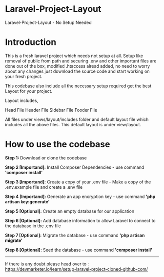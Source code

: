 # Laravel-Project-Layout
 Laravel-Project-Layout - No Setup Needed

# Introduction

This is a fresh laravel project which needs not setup at all.
Setup like removal of public from path and securing .env and other important files are done out of the box, modified .htaccess alread added, no need to worry about any changes just download the source code and start working on your fresh project.

This codebase also include all the necessary setup required get the best Layout for your project. 

Layout includes,

Head File
Header File
Sidebar File
Fooder File

All files under views/layout/includes folder and default layout file which includes all the above files. This default layout is under view/layout.


# How to use the codebase

**Step 1:** Download or clone the codebase

**Step 2 [Importand]:** Install Composer Dependencies - use command **'composer install'** 

**Step 3 [Importand]:** Create a copy of your .env file - Make a copy of the .env.example file and create a .env file

**Step 4 [Importand]:** Generate an app encryption key - use command **'php artisan key:generate'**

**Step 5 [Optional]:** Create an empty database for our application

**Step 6 [Optional]:** Add database information to allow Laravel to connect to the database in the .env file

**Step 7 [Optional]:** Migrate the database - use command **'php artisan migrate'** 

**Step 8 [Optional]:** Seed the database - use command **'composer install'** 


------------------------------------------------------------------------------------


If there is any doubt please head over to :  https://devmarketer.io/learn/setup-laravel-project-cloned-github-com/

